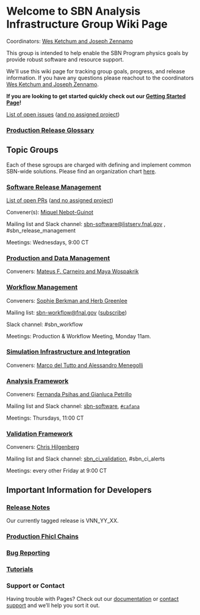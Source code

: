 # Welcome to SBN Analysis Infrastructure Group Wiki Page

Coordinators: [Wes Ketchum and Joseph Zennamo](mailto:wketchum@fnal.gov,jaz8600@fnal.gov)

This group is intended to help enable the SBN Program physics goals by provide robust software and resource support. 

We'll use this wiki page for tracking group goals, progress, and release information. If you have any questions please reachout to the coordinators [Wes Ketchum and Joseph Zennamo](mailto:wketchum@fnal.gov,jaz8600@fnal.gov). 

**If you are looking to get started quickly check out our [Getting Started Page](gettingstarted.md)!**

[List of open issues](https://github.com/issues?q=is%3Aopen+is%3Aissue+org%3ASBNSoftware+archived%3Afalse) ([and no assigned project](https://github.com/issues?q=is%3Aopen+is%3Aissue+org%3ASBNSoftware+archived%3Afalse+no%3Aproject))

### [Production Release Glossary](https://sbnsoftware.github.io/AnalysisInfrastructure/ReleaseManagement/prod_gloss)

## Topic Groups

Each of these sgroups are charged with defining and implement common SBN-wide solutions. Please find an organization chart [here](sbnai_orgchart.md). 

### [Software Release Management](https://sbnsoftware.github.io/AnalysisInfrastructure/ReleaseManagement/rm_main)

[List of open PRs](https://github.com/pulls?q=is%3Aopen+is%3Apr+org%3ASBNSoftware+archived%3Afalse) ([and no assigned project](https://github.com/pulls?q=is%3Aopen+is%3Apr+org%3ASBNSoftware+archived%3Afalse+no%3Aproject))

Convener(s): [Miquel Nebot-Guinot](mailto:)

Mailing list and Slack channel: [sbn-software@listserv.fnal.gov](mailto:) , #sbn_release_management

Meetings: Wednesdays, 9:00 CT
<!-- Goal is to maintain high-quality releases of SBN-specific software packages -->

### [Production and Data Management](https://sbnsoftware.github.io/sbn/sbnprod_wiki/Wiki)

Conveners: [Mateus F. Carneiro and Maya Wospakrik](mailto:sbn-mc-prod@fnal.gov)

<!-- Work with SCD & SBN to maintain production & data-management schemes -->

### [Workflow Management](WorkflowManagement/workflow.md)

Conveners: [Sophie Berkman and Herb Greenlee](mailto:)

Mailing list: [sbn-workflow@fnal.gov](mailto:sbn-workflow@fnal.gov) ([subscribe](https://listserv.fnal.gov/scripts/wa.exe?SUBED1=sbn-workflow&A=1))

Slack channel: #sbn_workflow

Meetings: Production & Workflow Meeting, Monday 11am.

<!-- Work with SCD & SBN to maintain production & data-management schemes -->

### [Simulation Infrastructure and Integration](sim.md)

Conveners: [Marco del Tutto and Alessandro Menegolli](mailto:)

<!-- Develop infrastructure to support a data-driven detector simulation and maintain its consistent configuration -->

### [Analysis Framework](ana.md)

Conveners: [Fernanda Psihas and Gianluca Petrillo](mailto:psihas@fnal.gov,petrillo@slac.stanford.edu)

Mailing list and Slack channel: [sbn-software](mailto:sbn-software@listserv.fnal.gov), [`#cafana`](https://shortbaseline.slack.com/archives/CMZCFGRFT)

Meetings: Thursdays, 11:00 CT

<!-- Develops infrastructure to process & analyze data & MC in a consistent way. -->

### [Validation Framework](https://sbnsoftware.github.io/sbn/sbnci_wiki/sbnci_main)

Conveners: [Chris Hilgenberg](mailto:)

Mailing list and Slack channel: [sbn_ci_validation](mailto:sbn_ci_validation@listserv.fnal.gov), #sbn_ci_alerts

Meetings: every other Friday at 9:00 CT 
<!-- Study and develop improved beamline simulations and uncertainties. -->

## Important Information for Developers

### [Release Notes](https://sbnsoftware.github.io/AnalysisInfrastructure/ReleaseManagement/Releases/List_of_SBN_code_releases)

Our currently tagged release is VNN_YY_XX.

### [Production Fhicl Chains](prodfcl.md)

### [Bug Reporting](bug.md)

### [Tutorials](gettingstarted.md) 

### Support or Contact

Having trouble with Pages? Check out our [documentation](https://help.github.com/categories/github-pages-basics/) or [contact support](https://github.com/contact) and we’ll help you sort it out.
